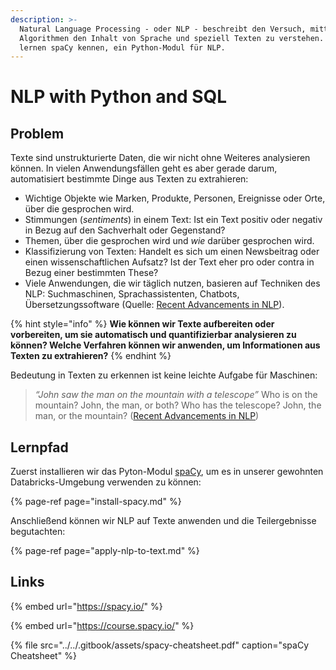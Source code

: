 ```yaml
---
description: >-
  Natural Language Processing - oder NLP - beschreibt den Versuch, mittels
  Algorithmen den Inhalt von Sprache und speziell Texten zu verstehen. Wir
  lernen spaCy kennen, ein Python-Modul für NLP.
---
```


# NLP with Python and SQL

## Problem

Texte sind unstrukturierte Daten, die wir nicht ohne Weiteres analysieren können. In vielen Anwendungsfällen geht es aber gerade darum, automatisiert bestimmte Dinge aus Texten zu extrahieren:

* Wichtige Objekte wie Marken, Produkte, Personen, Ereignisse oder Orte, über die gesprochen wird.
* Stimmungen \(_sentiments_\) in einem Text: Ist ein Text positiv oder negativ in Bezug auf den Sachverhalt oder Gegenstand?
* Themen, über die gesprochen wird und _wie_ darüber gesprochen wird.
* Klassifizierung von Texten: Handelt es sich um einen Newsbeitrag oder einen wissenschaftlichen Aufsatz? Ist der Text eher pro oder contra in Bezug einer bestimmten These?
* Viele Anwendungen, die wir täglich nutzen, basieren auf Techniken des NLP: Suchmaschinen, Sprachassistenten, Chatbots, Übersetzungssoftware \(Quelle: [Recent Advancements in NLP](https://medium.com/swlh/recent-advancements-in-nlp-1-2-192ac7eefe3c)\).

{% hint style="info" %}
**Wie können wir Texte aufbereiten oder vorbereiten, um sie automatisch und quantifizierbar analysieren zu können? Welche Verfahren können wir anwenden, um Informationen aus Texten zu extrahieren?**
{% endhint %}

Bedeutung in Texten zu erkennen ist keine leichte Aufgabe für Maschinen:

> _“John saw the man on the mountain with a telescope”_ Who is on the mountain? John, the man, or both? Who has the telescope? John, the man, or the mountain? \([Recent Advancements in NLP](https://medium.com/swlh/recent-advancements-in-nlp-1-2-192ac7eefe3c)\)

## Lernpfad

Zuerst installieren wir das Pyton-Modul [spaCy](https://spacy.io/), um es in unserer gewohnten Databricks-Umgebung verwenden zu können:

{% page-ref page="install-spacy.md" %}

Anschließend können wir NLP auf Texte anwenden und die Teilergebnisse begutachten:

{% page-ref page="apply-nlp-to-text.md" %}



## Links

{% embed url="https://spacy.io/" %}

{% embed url="https://course.spacy.io/" %}

{% file src="../../.gitbook/assets/spacy-cheatsheet.pdf" caption="spaCy Cheatsheet" %}

